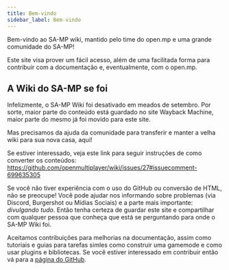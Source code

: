 ```yaml
---
title: Bem-vindo
sidebar_label: Bem-vindo
---
```


Bem-vindo ao SA-MP wiki, mantido pelo time do open.mp e uma grande comunidade do SA-MP!

Este site visa prover um fácil acesso, além de uma facilitada forma para contribuir com a documentação e, eventualmente, com o open.mp.

## A Wiki do SA-MP se foi

Infelizmente, o SA-MP Wiki foi desativado em meados de setembro. Por sorte, maior parte do conteúdo está guardado no site Wayback Machine, maior parte do mesmo já foi movido para este site.

Mas precisamos da ajuda da comunidade para transferir e manter a velha wiki para sua nova casa, aqui!

Se estiver interessado, veja este link para seguir instruções de como converter os conteúdos: https://github.com/openmultiplayer/wiki/issues/27#issuecomment-699635305

Se você não tiver experiência com o uso do GitHub ou conversão de HTML, não se preocupe! Você pode ajudar nos informando sobre problemas (via Discord, Burgershot ou Mídias Sociais) e a parte mais importante: _divulgando tudo_. Então tenha certeza de guardar este site e compartilhar com qualquer pessoa que conheça que está se perguntando para onde o SA-MP Wiki foi.

Aceitamos contribuições para melhorias na documentação, assim como tutoriais e guias para tarefas simles como construir uma gamemode e como usar plugins e bibliotecas. Se você estiver interessado em contribuir então vá para a [página do GitHub](https://github.com/openmultiplayer/web).
